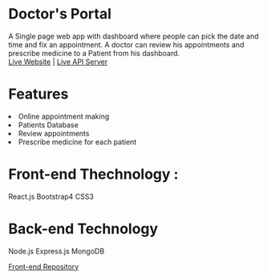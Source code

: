 # Doctor's Portal
A Single page web app with dashboard where people can pick the date and time and fix an appointment. A doctor can review his appointments and prescribe medicine to a Patient from his dashboard. 
</br>
<a href="https://doctors-portal-e60bb.web.app/">Live Website</a> | <a href="https://morning-ravine-21847.herokuapp.com/">Live API Server</a>

# Features

<li> Online appointment making </li>
<li>Patients Database</li>
<li>Review appointments</li>
<li>Prescribe medicine for each patient</li>

# Front-end Thechnology :
React.js
Bootstrap4
CSS3

# Back-end Technology
Node.js
Express.js
MongoDB

<a href="https://github.com/Niloy-Sumon/Doctors-Portal">Front-end Repository</a>